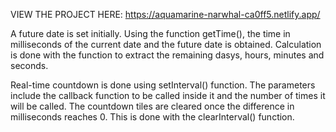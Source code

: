 VIEW THE PROJECT HERE: https://aquamarine-narwhal-ca0ff5.netlify.app/

A future date is set initially. Using the function getTime(), the time in milliseconds of the current date and the future date is obtained. Calculation is done with the function to extract the remaining dasys, hours, minutes and seconds. 

Real-time countdown is done using setInterval() function. The parameters include the callback function to be called inside it and the number of times it will be called. 
The countdown tiles are cleared once the difference in milliseconds reaches 0. This is done with the clearInterval() function. 
